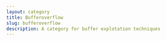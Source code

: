 ```yaml
---
layout: category
title: Bufferoverflow
slug: bufferoverflow
description: A category for buffer explotation techniques
---
```


